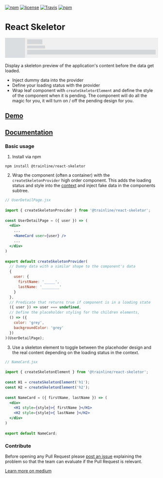 [![npm](https://img.shields.io/npm/v/@trainline/react-skeletor.svg)](https://www.npmjs.com/package/@trainline/react-skeletor)
[![license](https://img.shields.io/github/license/trainline/react-skeletor.svg)](https://github.com/trainline/react-skeletor/blob/master/LICENSE.md)
[![Travis](https://img.shields.io/travis/trainline/react-skeletor.svg)]()
[![npm](https://img.shields.io/npm/dm/@trainline/react-skeletor.svg)](https://www.npmjs.com/package/@trainline/react-skeletor)

# React Skeletor

![React-skeletor gif](/react-skeletor.gif)

Display a skeleton preview of the application's content before the data get loaded.
<br/>
- Inject dummy data into the provider
- Define your loading status with the provider
- Wrap leaf component with `createSkeletorElement` and define the style of the component when it is pending. The component will do all the magic for you, it will turn on / off the pending design for you.

## [Demo](https://trainline.github.io/react-skeletor)

## [Documentation](Documentation.md)

### Basic usage

1. Install via npm

```
npm install @trainline/react-skeletor
```

2. Wrap the component (often a container) with the `createSkeletonProvider` high order component. This adds the loading status and style into the [context](https://facebook.github.io/react/docs/context.html) and inject fake data in the components subtree.

```jsx
// UserDetailPage.jsx

import { createSkeletonProvider } from '@trainline/react-skeletor';

const UserDetailPage = ({ user }) => (
  <div>
    ...
    <NameCard user={user} />
    ...
  </div>
)

export default createSkeletonProvider(
  // Dummy data with a similar shape to the component's data
  {
    user: {
      firstName: '_____',
      lastName: '________'
    }
  },
  // Predicate that returns true if component is in a loading state
  ({ user }) => user === undefined,
  // Define the placeholder styling for the children elements,
  () => ({
    color: 'grey',
    backgroundColor: 'grey'
  })
)(UserDetailPage);
```

3. Use a skeleton element to toggle between the placehoder design and the real content depending on the loading status in the context.

```jsx
// NameCard.jsx

import { createSkeletonElement } from '@trainline/react-skeletor';

const H1 = createSkeletonElement('h1');
const H2 = createSkeletonElement('h2');

const NameCard = ({ firstName, lastName }) => (
  <div>
    <H1 style={style}>{ firstName }</H1>
    <H2 style={style}>{ lastName }</H2>
  </div>
)

export default NameCard;

```

### Contribute
Before opening any Pull Request please [post an issue](https://github.com/trainline/react-skeletor/issues/new) explaining the problem so that the team can evaluate if the Pull Request is relevant.

[Learn more on medium](https://codeburst.io/achieve-skeleton-loading-with-react-a12404678030)
